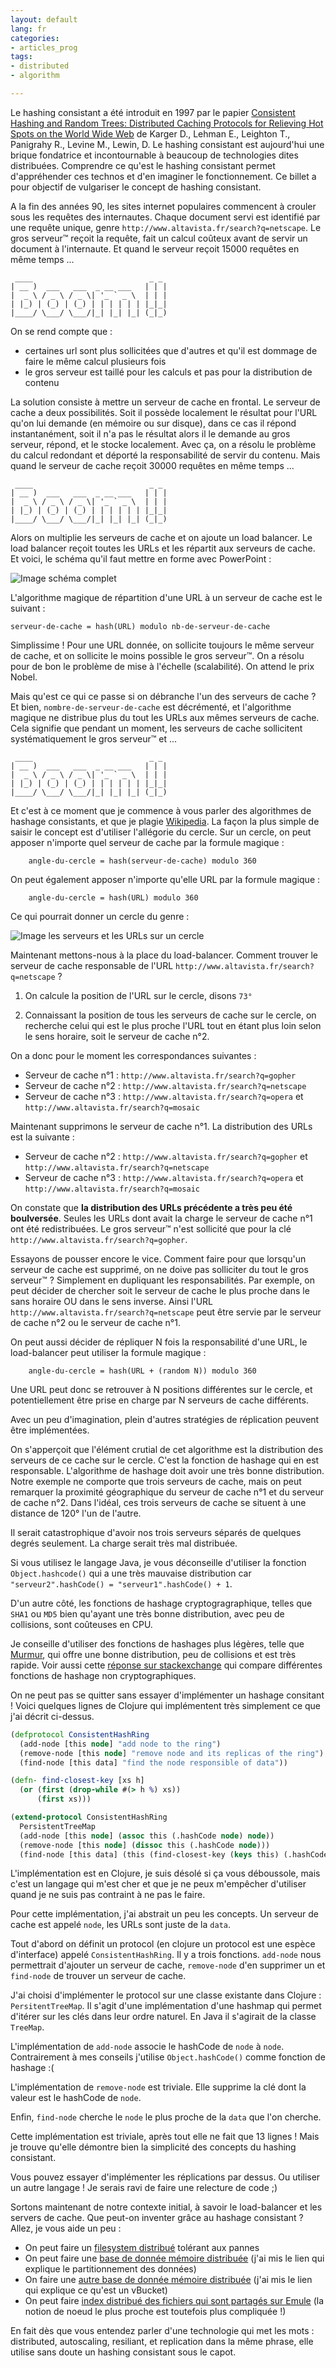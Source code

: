 ```yaml
---
layout: default
lang: fr
categories:
- articles_prog
tags: 
- distributed
- algorithm

---
```


Le hashing consistant a été introduit en 1997 par le papier [Consistent Hashing and Random Trees: Distributed Caching Protocols for Relieving Hot Spots on the World Wide Web](https://www.akamai.com/us/en/multimedia/documents/technical-publication/consistent-hashing-and-random-trees-distributed-caching-protocols-for-relieving-hot-spots-on-the-world-wide-web-technical-publication.pdf) 
de Karger D., Lehman E., Leighton T., Panigrahy R., Levine M., Lewin, D.
Le hashing consistant est aujourd'hui une brique fondatrice et incontournable à beaucoup de technologies dites distribuées. 
Comprendre ce qu'est le hashing consistant permet d'appréhender ces technos et d'en imaginer le fonctionnement.
Ce billet a pour objectif de vulgariser le concept de hashing consistant.

A la fin des années 90, les sites internet populaires commencent à crouler sous les requêtes des internautes.
Chaque document servi est identifié par une requête unique, genre `http://www.altavista.fr/search?q=netscape`.
Le gros serveur™ reçoit la requête, fait un calcul coûteux avant de servir un document à l'internaute.
Et quand le serveur reçoit 15000 requêtes en même temps ...

     ____                          _ _ 
    | __ )  ___   ___  _ __ ___   | | |
    |  _ \ / _ \ / _ \| '_ ` _ \  | | |
    | |_) | (_) | (_) | | | | | | |_|_|
    |____/ \___/ \___/|_| |_| |_| (_|_)
                                       


On se rend compte que :

 - certaines url sont plus sollicitées que d'autres et qu'il est dommage de faire le même calcul plusieurs fois
 - le gros serveur est taillé pour les calculs et pas pour la distribution de contenu

La solution consiste à mettre un serveur de cache en frontal. Le serveur de cache a deux possibilités.
Soit il possède localement le résultat pour l'URL qu'on lui demande (en mémoire ou sur disque), dans ce cas il répond
instantanément, soit il n'a pas le résultat alors il le demande au gros serveur, répond, et le stocke localement.
Avec ça, on a résolu le problème du calcul redondant et déporté la responsabilité de servir du contenu.
Mais quand le serveur de cache reçoit 30000 requêtes en même temps ...

     ____                          _ _ 
    | __ )  ___   ___  _ __ ___   | | |
    |  _ \ / _ \ / _ \| '_ ` _ \  | | |
    | |_) | (_) | (_) | | | | | | |_|_|
    |____/ \___/ \___/|_| |_| |_| (_|_)
                                       

Alors on multiplie les serveurs de cache et on ajoute un load balancer. Le load balancer reçoit toutes les URLs et
les répartit aux serveurs de cache. Et voici, le schéma qu'il faut mettre en forme avec PowerPoint :

![Image schéma complet](/images/articles/consistent-hashing/schema.jpe)

L'algorithme magique de répartition d'une URL à un serveur de cache est le suivant :
 
    serveur-de-cache = hash(URL) modulo nb-de-serveur-de-cache
    
Simplissime ! Pour une URL donnée, on sollicite toujours le même serveur de cache, et on sollicite le moins possible 
le gros serveur™. On a résolu pour de bon le problème de mise à l'échelle (scalabilité). On attend le prix Nobel.

Mais qu'est ce qui ce passe si on débranche l'un des serveurs de cache ? Et bien, `nombre-de-serveur-de-cache` est
 décrémenté, et l'algorithme magique ne distribue
plus du tout les URLs aux mêmes serveurs de cache. Cela signifie que pendant un moment, les serveurs de cache sollicitent
systématiquement le gros serveur™ et ...

     ____                          _ _ 
    | __ )  ___   ___  _ __ ___   | | |
    |  _ \ / _ \ / _ \| '_ ` _ \  | | |
    | |_) | (_) | (_) | | | | | | |_|_|
    |____/ \___/ \___/|_| |_| |_| (_|_)
                                       

Et c'est à ce moment que je commence à vous parler des algorithmes de hashage consistants, et que je plagie 
[Wikipedia](https://fr.wikipedia.org/wiki/Hachage_coh%C3%A9rent).
La façon la plus simple de saisir le concept est d'utiliser l'allégorie du cercle. Sur un cercle, on peut apposer
n'importe quel serveur de cache par la formule magique : 

        angle-du-cercle = hash(serveur-de-cache) modulo 360
        
On peut également apposer n'importe qu'elle URL par la formule magique :
        
        angle-du-cercle = hash(URL) modulo 360
        
Ce qui pourrait donner un cercle du genre :

![Image les serveurs et les URLs sur un cercle](/images/articles/consistent-hashing/cercle.jpe)

Maintenant mettons-nous à la place du load-balancer. Comment trouver le serveur de cache responsable de l'URL
`http://www.altavista.fr/search?q=netscape` ? 

1) On calcule la position de l'URL sur le cercle, disons `73°`

2) Connaissant la position de tous les serveurs de cache sur le cercle, on recherche celui qui est le plus proche l'URL
tout en étant plus loin selon le sens horaire, soit le serveur de cache n°2.

On a donc pour le moment les correspondances suivantes :

- Serveur de cache n°1 : `http://www.altavista.fr/search?q=gopher`
- Serveur de cache n°2 : `http://www.altavista.fr/search?q=netscape`
- Serveur de cache n°3 : `http://www.altavista.fr/search?q=opera` et `http://www.altavista.fr/search?q=mosaic`

Maintenant supprimons le serveur de cache n°1. La distribution des URLs est la suivante :

- Serveur de cache n°2 : `http://www.altavista.fr/search?q=gopher` et `http://www.altavista.fr/search?q=netscape`
- Serveur de cache n°3 : `http://www.altavista.fr/search?q=opera` et `http://www.altavista.fr/search?q=mosaic`

On constate que **la distribution des URLs précédente a très peu été boulversée**. Seules les URLs dont avait la charge le 
serveur de cache n°1 ont été redistribuées. Le gros serveur™ n'est sollicité que pour la clé `http://www.altavista.fr/search?q=gopher`.

Essayons de pousser encore le vice. Comment faire pour que lorsqu'un serveur de cache est supprimé, on ne doive pas 
 solliciter du tout le gros serveur™ ?
Simplement en dupliquant les responsabilités. Par exemple, on peut décider de chercher soit le serveur de cache le plus
proche dans le sans horaire OU dans le sens inverse. Ainsi l'URL `http://www.altavista.fr/search?q=netscape` peut
être servie par le serveur de cache n°2 ou le serveur de cache n°1. 

On peut aussi décider de répliquer N fois la responsabilité d'une URL, le load-balancer peut utiliser la formule magique :

        angle-du-cercle = hash(URL + (random N)) modulo 360

Une URL peut donc se retrouver à N positions différentes sur le cercle, et potentiellement être prise en charge par 
N serveurs de cache différents.

Avec un peu d'imagination, plein d'autres stratégies de réplication peuvent être implémentées.

On s'apperçoit que l'élément crutial de cet algorithme est la distribution des serveurs de ce cache sur le cercle.
 C'est la fonction de hashage qui en est responsable. 
L'algorithme de hashage doit avoir une très bonne distribution. Notre exemple ne comporte que trois serveurs de cache,
mais on peut remarquer la proximité géographique du serveur de cache n°1 et du serveur de cache n°2. Dans l'idéal,
ces trois serveurs de cache se situent à une distance de 120° l'un de l'autre.

Il serait catastrophique d'avoir nos trois serveurs séparés de quelques degrés seulement. La charge serait très mal
 distribuée.

Si vous utilisez le langage Java, je vous déconseille d'utiliser la fonction `Object.hashcode()` qui a une très 
mauvaise distribution car `"serveur2".hashCode() = "serveur1".hashCode() + 1`.

D'un autre côté, les fonctions de hashage cryptogragraphique, telles que `SHA1` ou `MD5` bien qu'ayant une très bonne
distribution, avec peu de collisions, sont coûteuses en CPU.

Je conseille d'utiliser des fonctions de hashages plus légères, telle que [Murmur](https://en.wikipedia.org/wiki/MurmurHash),
qui offre une bonne distribution, peu de collisions et est très rapide. Voir aussi cette [réponse sur stackexchange](http://programmers.stackexchange.com/questions/49550/which-hashing-algorithm-is-best-for-uniqueness-and-speed/145633#145633)
qui compare différentes fonctions de hashage non cryptographiques.

On ne peut pas se quitter sans essayer d'implémenter un hashage consitant ! Voici quelques
lignes de Clojure qui implémentent très simplement ce que j'ai décrit ci-dessus.

```clojure
(defprotocol ConsistentHashRing
  (add-node [this node] "add node to the ring")
  (remove-node [this node] "remove node and its replicas of the ring")
  (find-node [this data] "find the node responsible of data"))

(defn- find-closest-key [xs h]
  (or (first (drop-while #(> h %) xs))
      (first xs)))

(extend-protocol ConsistentHashRing
  PersistentTreeMap
  (add-node [this node] (assoc this (.hashCode node) node))
  (remove-node [this node] (dissoc this (.hashCode node)))
  (find-node [this data] (this (find-closest-key (keys this) (.hashCode data)))))
```

L'implémentation est en Clojure, je suis désolé si ça vous déboussole, mais c'est un langage qui m'est cher et
que je ne peux m'empêcher d'utiliser quand je ne suis pas contraint à ne pas le faire.

Pour cette implémentation, j'ai abstrait un peu les concepts. Un serveur de cache est appelé `node`, les URLs sont 
juste de la `data`.

Tout d'abord on définit un protocol (en clojure un protocol est une espèce d'interface) appelé `ConsistentHashRing`.
 Il y a trois fonctions. `add-node` nous permettrait d'ajouter un serveur de cache, 
 `remove-node` d'en supprimer un et `find-node` de trouver un serveur de cache.

J'ai choisi d'implémenter le protocol sur une classe existante dans Clojure : `PersitentTreeMap`. Il s'agit 
 d'une implémentation d'une hashmap qui permet d'itérer sur les clés dans leur ordre naturel. En Java il s'agirait
 de la classe `TreeMap`.

L'implémentation de `add-node` associe le hashCode de `node` à `node`. Contrairement à mes conseils j'utilise 
`Object.hashCode()` comme fonction de hashage :(

L'implémentation de `remove-node` est triviale. Elle supprime la clé dont la valeur est le hashCode de `node`.

Enfin, `find-node` cherche le `node` le plus proche de la `data` que l'on cherche.
 
Cette implémentation est triviale, après tout elle ne fait que 13 lignes ! Mais je trouve qu'elle démontre bien la
 simplicité des concepts du hashing consistant.

Vous pouvez essayer d'implémenter les réplications par dessus. Ou utiliser un autre langage ! Je serais ravi de faire
une relecture de code ;)

Sortons maintenant de notre contexte initial, à savoir le load-balancer et les servers de cache. Que peut-on inventer
grâce au hashage consistant ? Allez, je vous aide un peu : 

- On peut faire un [filesystem distribué](https://en.wikipedia.org/wiki/GlusterFS) tolérant aux pannes
- On peut faire une [base de donnée mémoire distribuée](http://docs.hazelcast.org/docs/3.5/manual/html/datapartitioning.html) (j'ai mis le lien qui explique le partitionnement des données)
- On faire une [autre base de donnée mémoire distribuée](http://developer.couchbase.com/documentation/server/4.1/concepts/buckets-vbuckets.html) (j'ai mis le lien qui explique ce qu'est un vBucket)
- On peut faire [index distribué des fichiers qui sont partagés sur Emule](https://en.wikipedia.org/wiki/Kademlia) (la notion de noeud le plus proche est toutefois plus compliquée !)

En fait dès que vous entendez parler d'une technologie qui met les mots : distributed, autoscaling, resiliant, et replication dans
la même phrase, elle utilise sans doute un hashing consistant sous le capot.
